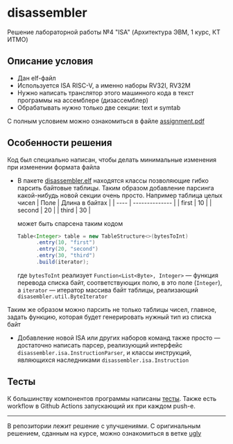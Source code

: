 # disassembler
Решение лабораторной работы №4 "ISA" (Архитектура ЭВМ, 1 курс, КТ ИТМО)
## Описание условия
* Дан elf-файл 
* Используется ISA RISC-V, а именно наборы RV32I, RV32M
* Нужно написать транслятор этого машинного кода в текст программы на ассемблере (дизассемблер)
* Обрабатывать нужно только две секции: text и symtab

С полным условием можно ознакомиться в файле [assignment.pdf](/assignment.pdf)
## Особенности решения
Код был специально написан, чтобы делать минимальные изменения при изменении формата файла
* В пакете [disassembler.elf](src/main/java/disassembler/elf) находятся классы позволяющие гибко парсить байтовые таблицы. Таким образом добавление парсинга какой-нибудь новой секции очень просто. Например таблица целых чисел
  | Поле | Длина в байтах |
  | ---- | -------------- |
  | first | 10 |
  | second | 20 |
  | third | 30 |
  
  может быть спарсена таким кодом
  ```java
  Table<Integer> table = new TableStructure<>(bytesToInt)
        .entry(10, "first")
        .entry(20, "second")
        .entry(30, "third")
        .build(iterator);
  ```
  где `bytesToInt` реализует `Function<List<Byte>, Integer>` &mdash; функция перевода списка байт, соответствующих полю, в это поле (`Integer`), а `iterator` &mdash; итератор массива байт таблицы, реализающий `disasembler.util.ByteIterator`

Таким же образом можно парсить не только таблицы чисел, главное, задать функцию, которая будет генерировать нужный тип из списка байт 

* Добавление новой ISA или других наборов команд также просто &mdash; достаточно написать парсер, реализующий интерфейс `disassembler.isa.InstructionParser`, и классы инструкций, являющихся наследниками `disassembler.isa.Instruction`



## Тесты
К большинству компонентов программы написаны [тесты](src/test/java/disassembler). Также есть workflow в Github Actions запускающий их при каждом push-e. 

***

В репозитории лежит решение с улучшениями. С оригинальным решением, сданным на курсе, можно ознакомиться в ветке [ugly](https://github.com/danilkolotov/disassembler/tree/ugly)
